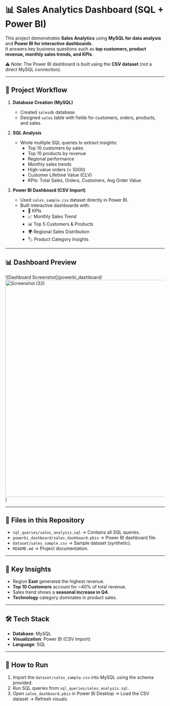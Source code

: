 # 📊 Sales Analytics Dashboard (SQL + Power BI)

This project demonstrates **Sales Analytics** using **MySQL for data analysis** and **Power BI for interactive dashboards**.  
It answers key business questions such as **top customers, product revenue, monthly sales trends, and KPIs**.  

⚠️ Note: The Power BI dashboard is built using the **CSV dataset** (not a direct MySQL connection).

---

## 🚀 Project Workflow
1. **Database Creation (MySQL)**
   - Created `salesdb` database.  
   - Designed `sales` table with fields for customers, orders, products, and sales.  

2. **SQL Analysis**
   - Wrote multiple SQL queries to extract insights:  
     - Top 10 customers by sales  
     - Top 10 products by revenue  
     - Regional performance  
     - Monthly sales trends  
     - High-value orders (> 5000)  
     - Customer Lifetime Value (CLV)  
     - KPIs: Total Sales, Orders, Customers, Avg Order Value  

3. **Power BI Dashboard (CSV Import)**
   - Used `sales_sample.csv` dataset directly in Power BI.  
   - Built interactive dashboards with:  
     - 📌 KPIs  
     - 📈 Monthly Sales Trend  
     - 📊 Top 5 Customers & Products  
     - 🌍 Regional Sales Distribution  
     - 🏷 Product Category Insights  

---

## 📊 Dashboard Preview
![Dashboard Screenshot](powerbi_dashboard/<img width="1366" height="685" alt="Screenshot (32)" src="https://github.com/user-attachments/assets/5f708270-fc74-488e-a83b-322fecc08b04" />
)

---

## 📂 Files in this Repository
- `sql_queries/sales_analysis.sql` → Contains all SQL queries.  
- `powerbi_dashboard/sales_dashboard.pbix` → Power BI dashboard file.  
- `dataset/sales_sample.csv` → Sample dataset (synthetic).  
- `README.md` → Project documentation.  

---

## 🔑 Key Insights
- Region **East** generated the highest revenue.  
- **Top 10 Customers** account for ~40% of total revenue.  
- Sales trend shows a **seasonal increase in Q4**.  
- **Technology** category dominates in product sales.  

---

## 🛠 Tech Stack
- **Database**: MySQL  
- **Visualization**: Power BI (CSV Import)  
- **Language**: SQL  

---

## 📌 How to Run
1. Import the `dataset/sales_sample.csv` into MySQL using the schema provided.  
2. Run SQL queries from `sql_queries/sales_analysis.sql`.  
3. Open `sales_dashboard.pbix` in Power BI Desktop → Load the CSV dataset → Refresh visuals.  

